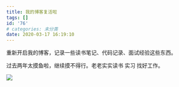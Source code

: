 ```yaml
---
title: 我的博客复活啦
tags: []
id: '76'
# categories: 未分类
date: 2020-03-17 16:19:10
---
```


重新开启我的博客，记录一些读书笔记、代码记录、面试经验这些东西。

过去两年太摸鱼啦，继续摸不得行。老老实实读书 实习 找好工作。

![](http://www.congb19.top/wordpress/wp-content/uploads/2020/03/QQ截图20200121191049-1.png)